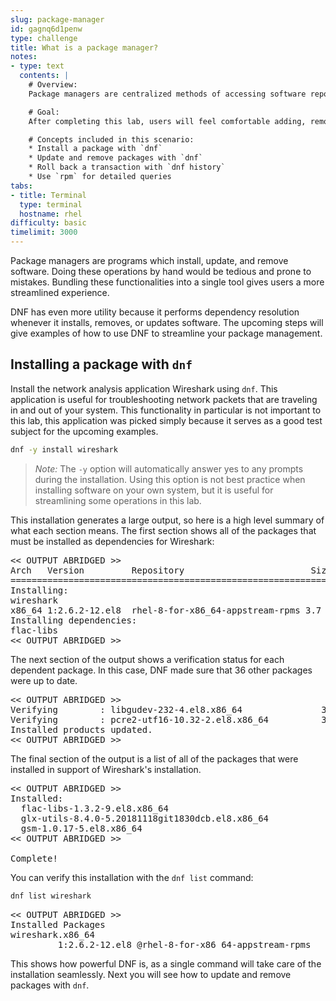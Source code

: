 ```yaml
---
slug: package-manager
id: gagnq6d1penw
type: challenge
title: What is a package manager?
notes:
- type: text
  contents: |
    # Overview:
    Package managers are centralized methods of accessing software repositories. Using package managers for installing and updating software removes many opportunities for user error and automates numerous installation steps. On RHEL, DNF is the default package manager, but you will also see RPM.

    # Goal:
    After completing this lab, users will feel comfortable adding, removing, and updating packages.

    # Concepts included in this scenario:
    * Install a package with `dnf`
    * Update and remove packages with `dnf`
    * Roll back a transaction with `dnf history`
    * Use `rpm` for detailed queries
tabs:
- title: Terminal
  type: terminal
  hostname: rhel
difficulty: basic
timelimit: 3000
---
```


Package managers are programs which install, update, and remove software. Doing these operations by hand would be tedious and prone to mistakes. Bundling these functionalities into a single tool gives users a more streamlined experience.

DNF has even more utility because it performs dependency resolution whenever it installs, removes, or updates software. The upcoming steps will give examples of how to use DNF to streamline your package management.

## Installing a package with `dnf`

Install the network analysis application Wireshark using `dnf`. This application is useful for troubleshooting network packets that are traveling in and out of your system. This functionality in particular is not important to this lab, this application was picked simply because it serves as a good test subject for the upcoming examples.

```bash
dnf -y install wireshark
```

>_Note:_ The `-y` option will automatically answer yes to any prompts during the installation. Using this option is not best practice when installing software on your own system, but it is useful for streamlining some operations in this lab.

This installation generates a large output, so here is a high level summary of what each section means. The first section shows all of the packages that must be installed as dependencies for Wireshark:

<pre class=file>
<< OUTPUT ABRIDGED >>
Arch   Version         Repository                        Size
===================================================================
Installing:
wireshark
x86_64 1:2.6.2-12.el8  rhel-8-for-x86_64-appstream-rpms 3.7 M
Installing dependencies:
flac-libs
<< OUTPUT ABRIDGED >>
</pre>

The next section of the output shows a verification status for each dependent package. In this case, DNF made sure that 36 other packages were up to date.

<pre class=file>
<< OUTPUT ABRIDGED >>
Verifying        : libgudev-232-4.el8.x86_64               35/36
Verifying        : pcre2-utf16-10.32-2.el8.x86_64          36/36
Installed products updated.
<< OUTPUT ABRIDGED >>
</pre>

The final section of the output is a list of all of the packages that were installed in support of Wireshark's installation.

<pre class=file>
<< OUTPUT ABRIDGED >>
Installed:
  flac-libs-1.3.2-9.el8.x86_64
  glx-utils-8.4.0-5.20181118git1830dcb.el8.x86_64
  gsm-1.0.17-5.el8.x86_64
<< OUTPUT ABRIDGED >>

Complete!
</pre>

You can verify this installation with the `dnf list` command:

```bash
dnf list wireshark
```

<pre class=file>
<< OUTPUT ABRIDGED >>
Installed Packages
wireshark.x86_64
         1:2.6.2-12.el8 @rhel-8-for-x86_64-appstream-rpms
</pre>

This shows how powerful DNF is, as a single command will take care of the installation
seamlessly. Next you will see how to update and remove packages with `dnf`.

